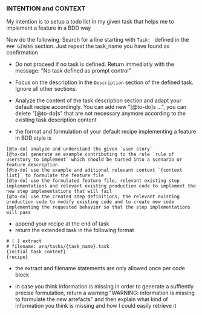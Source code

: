### INTENTION and CONTEXT
My intention is to setup a todo list in my given task that helps me to implement a feature in a BDD way

Now do the following:
Search for a line starting with `Task: ` defined in the `### GIVENS` section. Just repeat the task_name you have found as confirmation
* Do not proceed if no task is defined. Return immediatly with the message: "No task defined as prompt control" 

* Focus on the description in the `Description` section of the defined task. Ignore all other sections.
* Analyze the content of the task description section and adapt your default recipe accordingly. You can add new "[@to-do]s ...", you can delete "[@to-do]s" that are not necessary anymore according to the existing task description content

* the format and formulation of your default recipe implementing a feature in BDD style is
```
[@to-do] analyze and understand the given `user story`
[@to-do] generate an example contributing to the rule `rule of userstory to implement` which should be turned into a scenario or feature description
[@to-do] use the example and aditional relevant context `{context list}` to formulate the feature file
[@to-do] use the formulated feature file, relevant existing step implementations and relevant existing production code to implement the new step implementations that will fail
[@to-do] use the created step definitions, the relevant existing production code to modify existing code and to create new code implementing the requested behavior so that the step implementations will pass 
```

* append your recipe at the end of task
* return the extended task in the following format 
```artefact
# [ ] extract 
# filename: ara/tasks/{task_name}.task 
{initial task content}
{recipe}
```
* the extract and filename statements are only allowed once per code block

* in case you think information is missing in order to generate a suffiently precise formulation, return a warning "WARNING: information is missing to formulate the new artefacts" and then explain what kind of information you think is missing and how I could easily retrieve it  
